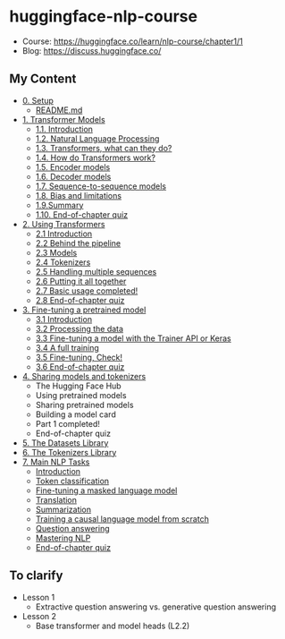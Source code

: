 # huggingface-nlp-course

- Course: https://huggingface.co/learn/nlp-course/chapter1/1
- Blog: https://discuss.huggingface.co/

## My Content
- [0. Setup](./0-Setup/)
  - [README.md](./0-Setup/README.md)
- [1. Transformer Models](./1-Transformer-Models/)
  - [1.1. Introduction](./1-Transformer-Models/1.1%20Introduction%20and%201.2%20Natural%20Language%20Processing.ipynb)
  - [1.2. Natural Language Processing](./1-Transformer-Models/1.1%20Introduction%20and%201.2%20Natural%20Language%20Processing.ipynb)
  - [1.3. Transformers, what can they do?](./1-Transformer-Models/1.3%How%2C%20what%20can%20they%20do.ipynb)
  - [1.4. How do Transformers work?](./1-Transformer-Models/1.4%20How%20do%20Transformers%20work%3F.ipynb)
  - [1.5. Encoder models](./1-Transformer-Models/1.5%20Encoder%20models.ipynb)
  - [1.6. Decoder models](./1-Transformer-Models/1.6%20Decoder%20models.ipynb)
  - [1.7. Sequence-to-sequence models](./1-Transformer-Models/1.7%20Sequence-to-sequence%20models.ipynb)
  - [1.8. Bias and limitations](./1-Transformer-Models/1.8%20Bias%20and%20limitations%20and%201.9%20Summary.ipynb)
  - [1.9.Summary](./1-Transformer-Models/1.8%20Bias%20and%20limitations%20and%201.9%20Summary.ipynb)
  - [1.10. End-of-chapter quiz](./1-Transformer-Models/1.10%20End-of-chatper%20quiz.pdf)
- [2. Using Transformers](./2-Using-Transformers/)
  - [2.1 Introduction](./2-Using-Transformers/2.1%20Introduction.ipynb)
  - [2.2 Behind the pipeline](./2-Using-Transformers/2.2%20Behind%20the%20pipeline%20(PyTorch).ipynb)
  - [2.3 Models](./2-Using-Transformers/2.3%20Models%20(PyTorch).ipynb)
  - [2.4 Tokenizers](./2-Using-Transformers/2.4%20Tokenizers%20(PyTorch).ipynb)
  - [2.5 Handling multiple sequences](./2-Using-Transformers/2.5%20Handling%20multiple%20sequences%20(PyTorch).ipynb)
  - [2.6 Putting it all together](./2-Using-Transformers/2.6%20Putting%20it%20all%20together%20(PyTorch)%20and%202.7%20Basic%20usage%20completed.ipynb)
  - [2.7 Basic usage completed!](./2-Using-Transformers/2.6%20Putting%20it%20all%20together%20(PyTorch)%20and%202.7%20Basic%20usage%20completed.ipynb)
  - [2.8 End-of-chapter quiz](./2-Using-Transformers/2.8%20End-of-chapter%20quiz.pdf)
- [3. Fine-tuning a pretrained model](./3-Fine-Tuning-a-Pretrained-model/)
  - [3.1 Introduction](./3-Fine-Tuning-a-Pretrained-model/3.1%20Introduction%20and%203.2%20Processing%20the%20data%20(PyTorch).ipynb)
  - [3.2 Processing the data](./3-Fine-Tuning-a-Pretrained-model/3.1%20Introduction%20and%203.2%20Processing%20the%20data%20(PyTorch).ipynb)
  - [3.3 Fine-tuning a model with the Trainer API or Keras](./3-Fine-Tuning-a-Pretrained-model/3.3%20Fine%20tuning%20a%20model%20with%20the%20Trainer%20API%20or%20Keras.ipynb)
  - [3.4 A full training](./3-Fine-Tuning-a-Pretrained-model/3.4%20A%20full%20training%20and%203.5%20Fine-tuning%20Check.ipynb)
  - [3.5 Fine-tuning, Check!](./3-Fine-Tuning-a-Pretrained-model/3.4%20A%20full%20training%20and%203.5%20Fine-tuning%20Check.ipynb)
  - [3.6 End-of-chapter quiz](./3-Fine-Tuning-a-Pretrained-model/3.6%20End-of-chapter-quiz.pdf)
- [4. Sharing models and tokenizers](./4-Sharing-models-and-tokenizers/)
  - The Hugging Face Hub
  - Using pretrained models
  - Sharing pretrained models
  - Building a model card
  - Part 1 completed!
  - End-of-chapter quiz
- [5. The Datasets Library]()
- [6. The Tokenizers Library]()
- [7. Main NLP Tasks]()
    - [Introduction]()
  - [Token classification]()
  - [Fine-tuning a masked language model]()
  - [Translation]()
  - [Summarization]()
  - [Training a causal language model from scratch]()
  - [Question answering]()
  - [Mastering NLP]()
  - [End-of-chapter quiz]()

## To clarify
- Lesson 1
  - Extractive question answering vs. generative question answering
- Lesson 2
  - Base transformer and model heads (L2.2)